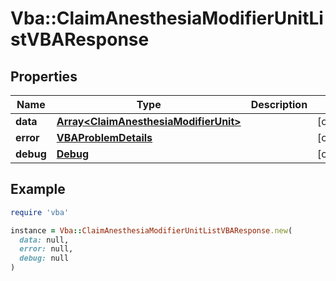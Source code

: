 # Vba::ClaimAnesthesiaModifierUnitListVBAResponse

## Properties

| Name | Type | Description | Notes |
| ---- | ---- | ----------- | ----- |
| **data** | [**Array&lt;ClaimAnesthesiaModifierUnit&gt;**](ClaimAnesthesiaModifierUnit.md) |  | [optional] |
| **error** | [**VBAProblemDetails**](VBAProblemDetails.md) |  | [optional] |
| **debug** | [**Debug**](Debug.md) |  | [optional] |

## Example

```ruby
require 'vba'

instance = Vba::ClaimAnesthesiaModifierUnitListVBAResponse.new(
  data: null,
  error: null,
  debug: null
)
```

